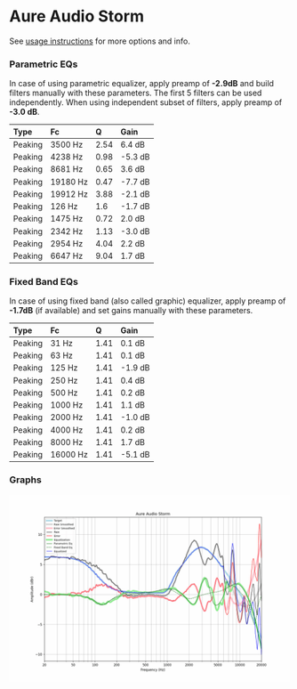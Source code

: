 # Aure Audio Storm
See [usage instructions](https://github.com/jaakkopasanen/AutoEq#usage) for more options and info.

### Parametric EQs
In case of using parametric equalizer, apply preamp of **-2.9dB** and build filters manually
with these parameters. The first 5 filters can be used independently.
When using independent subset of filters, apply preamp of **-3.0 dB**.

| Type    | Fc       |    Q | Gain    |
|:--------|:---------|:-----|:--------|
| Peaking | 3500 Hz  | 2.54 | 6.4 dB  |
| Peaking | 4238 Hz  | 0.98 | -5.3 dB |
| Peaking | 8681 Hz  | 0.65 | 3.6 dB  |
| Peaking | 19180 Hz | 0.47 | -7.7 dB |
| Peaking | 19912 Hz | 3.88 | -2.1 dB |
| Peaking | 126 Hz   | 1.6  | -1.7 dB |
| Peaking | 1475 Hz  | 0.72 | 2.0 dB  |
| Peaking | 2342 Hz  | 1.13 | -3.0 dB |
| Peaking | 2954 Hz  | 4.04 | 2.2 dB  |
| Peaking | 6647 Hz  | 9.04 | 1.7 dB  |

### Fixed Band EQs
In case of using fixed band (also called graphic) equalizer, apply preamp of **-1.7dB**
(if available) and set gains manually with these parameters.

| Type    | Fc       |    Q | Gain    |
|:--------|:---------|:-----|:--------|
| Peaking | 31 Hz    | 1.41 | 0.1 dB  |
| Peaking | 63 Hz    | 1.41 | 0.1 dB  |
| Peaking | 125 Hz   | 1.41 | -1.9 dB |
| Peaking | 250 Hz   | 1.41 | 0.4 dB  |
| Peaking | 500 Hz   | 1.41 | 0.2 dB  |
| Peaking | 1000 Hz  | 1.41 | 1.1 dB  |
| Peaking | 2000 Hz  | 1.41 | -1.0 dB |
| Peaking | 4000 Hz  | 1.41 | 0.2 dB  |
| Peaking | 8000 Hz  | 1.41 | 1.7 dB  |
| Peaking | 16000 Hz | 1.41 | -5.1 dB |

### Graphs
![](./Aure%20Audio%20Storm.png)